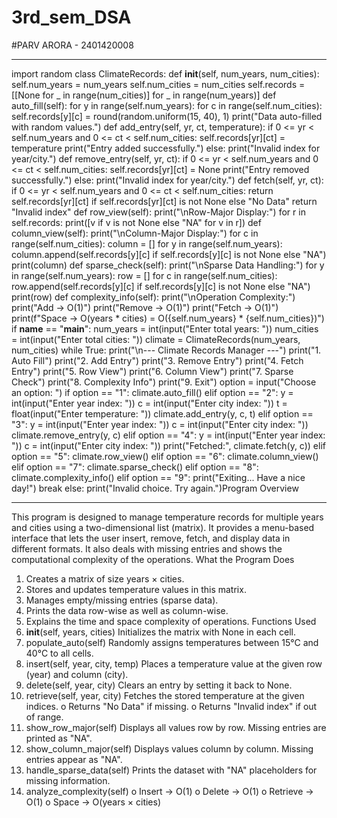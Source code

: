 # 3rd_sem_DSA
#PARV ARORA - 2401420008

--------------------

import random
class ClimateRecords:
 def __init__(self, num_years, num_cities):
 self.num_years = num_years
 self.num_cities = num_cities
 self.records = [[None for _ in range(num_cities)] for _ in
range(num_years)]
 def auto_fill(self):
 for y in range(self.num_years):
 for c in range(self.num_cities):
 self.records[y][c] = round(random.uniform(15, 40), 1)
 print("Data auto-filled with random values.")
 def add_entry(self, yr, ct, temperature):
 if 0 <= yr < self.num_years and 0 <= ct < self.num_cities:
 self.records[yr][ct] = temperature
 print("Entry added successfully.")
 else:
 print("Invalid index for year/city.")
 def remove_entry(self, yr, ct):
 if 0 <= yr < self.num_years and 0 <= ct < self.num_cities:
 self.records[yr][ct] = None
 print("Entry removed successfully.")
 else:
 print("Invalid index for year/city.")
 def fetch(self, yr, ct):
 if 0 <= yr < self.num_years and 0 <= ct < self.num_cities:
 return self.records[yr][ct] if self.records[yr][ct] is not None
else "No Data"
 return "Invalid index"
 def row_view(self):
 print("\nRow-Major Display:")
 for r in self.records:
 print([v if v is not None else "NA" for v in r])
 def column_view(self):
 print("\nColumn-Major Display:")
 for c in range(self.num_cities):
 column = []
 for y in range(self.num_years):
 column.append(self.records[y][c] if self.records[y][c] is not
None else "NA")
 print(column)
 def sparse_check(self):
 print("\nSparse Data Handling:")
 for y in range(self.num_years):
 row = []
 for c in range(self.num_cities):
 row.append(self.records[y][c] if self.records[y][c] is not
None else "NA")
 print(row)
 def complexity_info(self):
 print("\nOperation Complexity:")
 print("Add -> O(1)")
 print("Remove -> O(1)")
 print("Fetch -> O(1)")
 print(f"Space -> O(years * cities) = O({self.num_years} *
{self.num_cities})")
if __name__ == "__main__":
 num_years = int(input("Enter total years: "))
 num_cities = int(input("Enter total cities: "))
 climate = ClimateRecords(num_years, num_cities)
 while True:
 print("\n--- Climate Records Manager ---")
 print("1. Auto Fill")
 print("2. Add Entry")
 print("3. Remove Entry")
 print("4. Fetch Entry")
 print("5. Row View")
 print("6. Column View")
 print("7. Sparse Check")
 print("8. Complexity Info")
 print("9. Exit")
 option = input("Choose an option: ")
 if option == "1":
 climate.auto_fill()
 elif option == "2":
 y = int(input("Enter year index: "))
 c = int(input("Enter city index: "))
 t = float(input("Enter temperature: "))
 climate.add_entry(y, c, t)
 elif option == "3":
 y = int(input("Enter year index: "))
 c = int(input("Enter city index: "))
 climate.remove_entry(y, c)
 elif option == "4":
 y = int(input("Enter year index: "))
 c = int(input("Enter city index: "))
 print("Fetched:", climate.fetch(y, c))
 elif option == "5":
 climate.row_view()
 elif option == "6":
 climate.column_view()
 elif option == "7":
 climate.sparse_check()
 elif option == "8":
 climate.complexity_info()
 elif option == "9":
 print("Exiting... Have a nice day!")
 break
 else:
 print("Invalid choice. Try again.")Program Overview

----------------
 
This program is designed to manage temperature records for
multiple years and cities using a two-dimensional list (matrix). It
provides a menu-based interface that lets the user insert, remove,
fetch, and display data in different formats. It also deals with
missing entries and shows the computational complexity of the
operations.
What the Program Does
1. Creates a matrix of size years × cities.
2. Stores and updates temperature values in this matrix.
3. Manages empty/missing entries (sparse data).
4. Prints the data row-wise as well as column-wise.
5. Explains the time and space complexity of operations.
Functions Used
1. __init__(self, years, cities)
Initializes the matrix with None in each cell.
2. populate_auto(self)
Randomly assigns temperatures between 15°C and 40°C
to all cells.
3. insert(self, year, city, temp)
Places a temperature value at the given row (year) and
column (city).
4. delete(self, year, city)
Clears an entry by setting it back to None.
5. retrieve(self, year, city)
Fetches the stored temperature at the given indices.
o Returns "No Data" if missing.
o Returns "Invalid index" if out of range.
6. show_row_major(self)
Displays all values row by row. Missing entries are printed
as "NA".
7. show_column_major(self)
Displays values column by column. Missing entries appear
as "NA".
8. handle_sparse_data(self)
Prints the dataset with "NA" placeholders for missing
information.
9. analyze_complexity(self)
o Insert → O(1)
o Delete → O(1)
o Retrieve → O(1)
o Space → O(years × cities)
